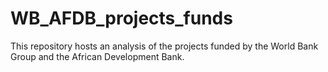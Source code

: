 # WB_AFDB_projects_funds
This repository hosts an analysis of the projects funded by the World Bank Group and the African Development Bank.
